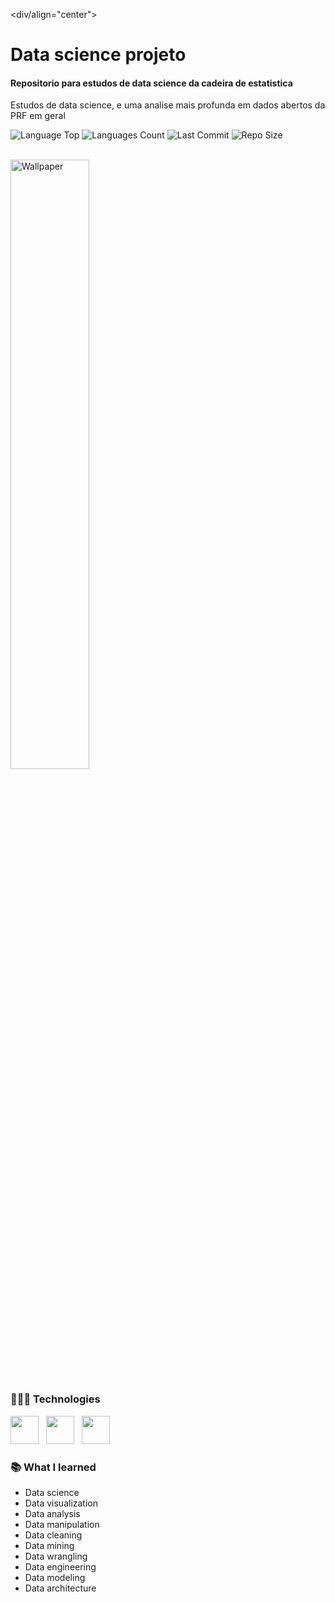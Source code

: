 <div/align="center">
<h1> Data science projeto </h1>
<h4>Repositorio para estudos de data science da cadeira de estatistica</h4>
<p> Estudos de data science, e uma analise mais profunda em dados abertos da PRF em geral</p>
<p>
<!-- Image Shields -->
<img  alt="Language Top"  src="https://img.shields.io/github/languages/top/Dcorder123/Data-Science-Projects">
<img  alt="Languages Count"  src="https://img.shields.io/github/languages/count/Dcorder123/Data-Science-Projects">
<img  alt="Last Commit"  src="https://img.shields.io/github/last-commit/Dcorder123/Data-Science-Projects">
<img  alt="Repo Size"  src="https://img.shields.io/github/repo-size/Dcorder123/Data-Science-Projects">
</a>
</p>
<br>

<img  alt="Wallpaper"  src="https://user-images.githubusercontent.com/101361658/241572183-1f917cf4-7c37-42d2-8647-d1498d613435.jpg" width="50%">

<br> 

### 👨🏻‍💻 Technologies

<img src="https://cdn.iconscout.com/icon/free/png-256/python-3521655-2945099.png" width="45"> &nbsp;
<img src="https://w7.pngwing.com/pngs/134/662/png-transparent-numpy-hd-logo-thumbnail.png" width="45"> &nbsp;
<img src="https://upload.wikimedia.org/wikipedia/commons/thumb/3/38/Jupyter_logo.svg/44px-Jupyter_logo.svg.png" width="45"> &nbsp; 
<br>

### 📚 What I learned

- Data science
- Data visualization
- Data analysis
- Data manipulation
- Data cleaning
- Data mining
- Data wrangling
- Data engineering
- Data modeling
- Data architecture

<br>


</div>